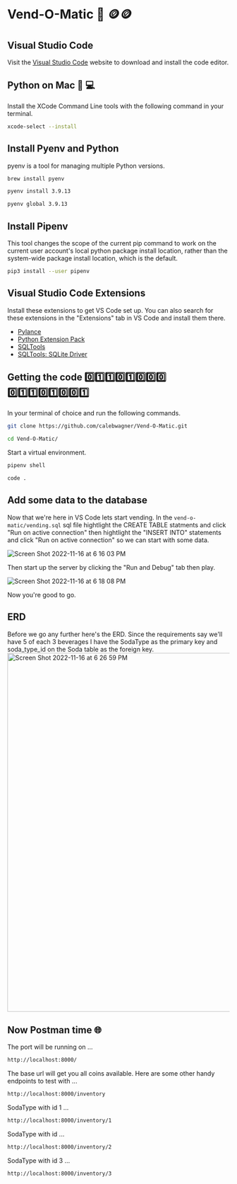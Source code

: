 # Vend-O-Matic 🎰 🪙🪙

## Visual Studio Code

Visit the [Visual Studio Code](https://code.visualstudio.com/) website to download and install the code editor.

## Python on Mac 🐍 💻

Install the XCode Command Line tools with the following command in your terminal.

```sh
xcode-select --install
```

## Install Pyenv and Python
pyenv is a tool for managing multiple Python versions.
```bash
brew install pyenv
```
```bash
pyenv install 3.9.13
```
```bash
pyenv global 3.9.13
```

## Install Pipenv

This tool changes the scope of the current pip command to work on the current user account's local python package install location, rather than the system-wide package install location, which is the default.
```sh
pip3 install --user pipenv
```

## Visual Studio Code Extensions

Install these extensions to get VS Code set up. You can also search for these extensions in the "Extensions" tab in VS Code and install them there.

* [Pylance](https://marketplace.visualstudio.com/items?itemName=ms-python.vscode-pylance)
* [Python Extension Pack](https://marketplace.visualstudio.com/items?itemName=donjayamanne.python-extension-pack)
* [SQLTools](https://marketplace.visualstudio.com/items?itemName=mtxr.sqltools)
* [SQLTools: SQLite Driver](https://marketplace.visualstudio.com/items?itemName=mtxr.sqltools-driver-sqlite)

## Getting the code 0️⃣1️⃣1️⃣0️⃣1️⃣0️⃣0️⃣0️⃣ 0️⃣1️⃣1️⃣0️⃣1️⃣0️⃣0️⃣1️⃣
In your terminal of choice and run the following commands.
```bash
git clone https://github.com/calebwagner/Vend-O-Matic.git
```
```bash
cd Vend-O-Matic/
```
Start a virtual environment.
```bash
pipenv shell
```
```bash
code .
```

## Add some data to the database
Now that we're here in VS Code lets start vending. In the `vend-o-matic/vending.sql` sql file hightlight the CREATE TABLE statments and click "Run on active connection" then hightlight the "INSERT INTO" statements and click "Run on active connection" so we can start with some data.

![Screen Shot 2022-11-16 at 6 16 03 PM](https://user-images.githubusercontent.com/81569328/202322973-b101d06a-9e37-436c-81dd-85d3361a3d29.png)

Then start up the server by clicking the "Run and Debug" tab then play.

![Screen Shot 2022-11-16 at 6 18 08 PM](https://user-images.githubusercontent.com/81569328/202323418-2f768918-5c7f-4a52-a7fd-19cb8192a0d3.png)

Now you're good to go.

## ERD
Before we go any further here's the ERD. Since the requirements say we'll have 5 of each 3 beverages I have the SodaType as the primary key and soda_type_id on the Soda table as the foreign key.
<img width="811" alt="Screen Shot 2022-11-16 at 6 26 59 PM" src="https://user-images.githubusercontent.com/81569328/202324270-87d5dcbb-7ce8-4012-b621-ef39f1012a59.png">

## Now Postman time 🌐
The port will be running on ...
```bash
http://localhost:8000/
```
The base url will get you all coins available.
Here are some other handy endpoints to test with ...
```bash
http://localhost:8000/inventory
```
SodaType with id 1 ...
```bash
http://localhost:8000/inventory/1
```
SodaType with id ...
```bash
http://localhost:8000/inventory/2
```
SodaType with id 3 ...
```bash
http://localhost:8000/inventory/3
```
